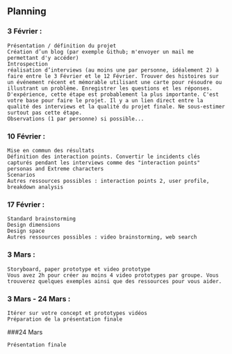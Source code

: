 ## Planning

### 3 Février : 

    Présentation / définition du projet
    Création d’un blog (par exemple Github; m'envoyer un mail me permettant d'y accéder)
    Introspection
    réalisation d’interviews (au moins une par personne, idéalement 2) à faire entre le 3 Février et le 12 Février. Trouver des histoires sur un événement récent et mémorable utilisant une carte pour résoudre ou illustrant un problème. Enregistrer les questions et les réponses. D'expérience, cette étape est probablement la plus importante. C'est votre base pour faire le projet. Il y a un lien direct entre la qualité des interviews et la qualité du projet finale. Ne sous-estimer surtout pas cette étape.  
    Observations (1 par personne) si possible...

### 10 Février : 

    Mise en commun des résultats
    Définition des interaction points. Convertir le incidents clés capturés pendant les interviews comme des "interaction points"
    personas and Extreme characters
    Scenarios
    Autres ressources possibles : interaction points 2, user profile, breakdown analysis

### 17 Février : 

    Standard brainstorming
    Design dimensions
    Design space
    Autres ressources possibles : video brainstorming, web search

### 3 Mars : 

    Storyboard, paper prototype et video prototype
    Vous avez 2h pour créer au moins 4 video prototypes par groupe. Vous trouverez quelques exemples ainsi que des ressources pour vous aider.
    
### 3 Mars - 24 Mars : 

    Itérer sur votre concept et prototypes vidéos
    Préparation de la présentation finale

###24 Mars

    Présentation finale
